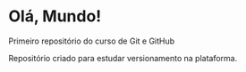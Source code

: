 # Olá, Mundo!
 Primeiro repositório do curso de Git e GitHub
 
 Repositório criado para estudar versionamento na plataforma.